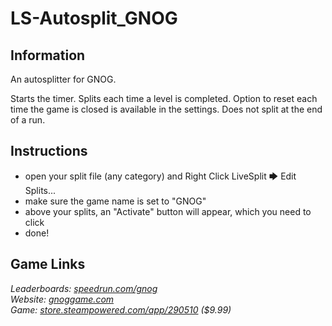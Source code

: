 # LS-Autosplit_GNOG
## Information
An autosplitter for GNOG.

Starts the timer. Splits each time a level is completed. Option to reset each time the game is closed is available in the settings. Does not split at the end of a run.
## Instructions
* open your split file (any category) and Right Click LiveSplit 🡆 Edit Splits...  
* make sure the game name is set to "GNOG"  
* above your splits, an "Activate" button will appear, which you need to click  
* done!
## Game Links
*Leaderboards: [speedrun.com/gnog](https://speedrun.com/gnog)*  
*Website: [gnoggame.com](https://gnoggame.com)*  
*Game: [store.steampowered.com/app/290510](https://store.steampowered.com/app/290510) ($9.99)*
